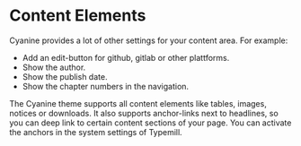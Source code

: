 # Content Elements

Cyanine provides a lot of other settings for your content area. For example: 

* Add an edit-button for github, gitlab or other plattforms.
* Show the author.
* Show the publish date.
* Show the chapter numbers in the navigation.

The Cyanine theme supports all content elements like tables, images, notices or downloads. It also supports anchor-links next to headlines, so you can deep link to certain content sections of your page. You can activate the anchors in the system settings of Typemill.